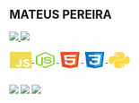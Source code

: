 ## MATEUS PEREIRA

 <div>
  <a href="https://github.com/mateus-pereira">
  <img height="160em" src="https://github-readme-stats.vercel.app/api?username=mateus-pereira&show_icons=true&theme=merko&include_all_commits=true&count_private=true"/>
  <img height="160em" src="https://github-readme-stats.vercel.app/api/top-langs/?username=mateus-pereira&layout=compact&langs_count=7&theme=merko"/>
</div>
<div style="display: inline_block"><br>
  <img align="center" alt="Mateus-Js" height="30" width="40" src="https://raw.githubusercontent.com/devicons/devicon/master/icons/javascript/javascript-plain.svg">
  <img align="center" alt="Mateus-React" height="30" width="40" src="https://raw.githubusercontent.com/devicons/devicon/master/icons/nodejs/nodejs-original.svg">
  <img align="center" alt="Mateus-HTML" height="30" width="40" src="https://raw.githubusercontent.com/devicons/devicon/master/icons/html5/html5-original.svg">
  <img align="center" alt="Mateus-CSS" height="30" width="40" src="https://raw.githubusercontent.com/devicons/devicon/master/icons/css3/css3-original.svg">
  <img align="center" alt="Mateus-Js" height="30" width="40" src="https://raw.githubusercontent.com/devicons/devicon/master/icons/python/python-plain.svg">
</div>
  
  ##
 
<div> 
  <a href="https://www.instagram.com/mateus__lluiz" target="_blank"><img src="https://img.shields.io/badge/-Instagram-darkcyan?style=for-the-badge&logo=instagram&logoColor=black" target="_blank"></a>
  <a href = "mailto:mateus.l.b.p19@gmail.com"><img src="https://img.shields.io/badge/-Gmail-darkcyan?style=for-the-badge&logo=gmail&logoColor=black" target="_blank"></a>
  <a href="https://www.linkedin.com/in/mateusluiz" target="_blank"><img src="https://img.shields.io/badge/-LinkedIn-darkcyan?style=for-the-badge&logo=linkedin&logoColor=black" target="_blank"></a> 
</div>
